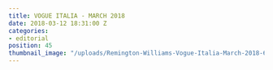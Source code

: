 ```yaml
---
title: VOGUE ITALIA - MARCH 2018
date: 2018-03-12 18:31:00 Z
categories:
- editorial
position: 45
thumbnail_image: "/uploads/Remington-Williams-Vogue-Italia-March-2018-620x769.jpg"
---
```


